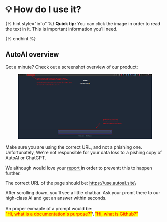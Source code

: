 # 💡 How do I use it?

{% hint style="info" %}
**Quick tip:** You can click the image in order to read the text in it. This is important information you'll need.


{% endhint %}

## AutoAI overview

Got a minute? Check out a screenshot overview of our product:

<figure><img src="../.gitbook/assets/download.png" alt=""><figcaption></figcaption></figure>

Make sure you are using the correct URL, and not a phishing one. Unfortunately, We're not responsible for your data loss to a pishing copy of AutoAI or ChatGPT.

We although would love your [report ](https://report.autoai.site)in order to preventt this to happen further.

The correct URL of the page should be: [https://use.autoai.site\
](https://use.autoai.site)

After scrolling down, you'll see a little chatbar. Ask your promt there to our high-class AI and get an answer within seconds. \
\
An proper exmaple of a prompt would be: \
<mark style="color:red;">"Hi, what is a documentation's purpose?"</mark>\ <mark style="color:red;">"Hi, what is Github?"</mark>

